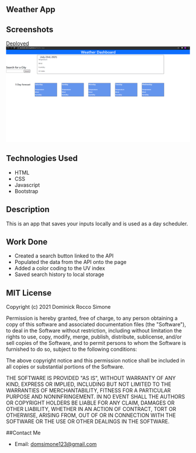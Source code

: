 ## Weather App

## Screenshots
[Deployed](https://dominick-simone.github.io/Weather-App)
![Work-Day-Scheduler Screenshot](https://github.com/Dominick-Simone/Weather-App/blob/main/Screenshot.png)

## Technologies Used
* HTML 
* CSS
* Javascript
* Bootstrap

## Description
This is an app that saves your inputs locally and is used as a day scheduler.

## Work Done
* Created a search button linked to the API
* Populated the data from the API onto the page
* Added a color coding to the UV index 
* Saved search history to local storage

## MIT License

Copyright (c) 2021 Dominick Rocco Simone

Permission is hereby granted, free of charge, to any person obtaining a copy of this software and associated documentation files (the "Software"), to deal in the Software without restriction, including without limitation the rights to use, copy, modify, merge, publish, distribute, sublicense, and/or sell copies of the Software, and to permit persons to whom the Software is furnished to do so, subject to the following conditions:

The above copyright notice and this permission notice shall be included in all copies or substantial portions of the Software.

THE SOFTWARE IS PROVIDED "AS IS", WITHOUT WARRANTY OF ANY KIND, EXPRESS OR IMPLIED, INCLUDING BUT NOT LIMITED TO THE WARRANTIES OF MERCHANTABILITY, FITNESS FOR A PARTICULAR PURPOSE AND NONINFRINGEMENT. IN NO EVENT SHALL THE AUTHORS OR COPYRIGHT HOLDERS BE LIABLE FOR ANY CLAIM, DAMAGES OR OTHER LIABILITY, WHETHER IN AN ACTION OF CONTRACT, TORT OR OTHERWISE, ARISING FROM, OUT OF OR IN CONNECTION WITH THE SOFTWARE OR THE USE OR OTHER DEALINGS IN THE SOFTWARE.

##Contact Me 
* Email: domsimone123@gmail.com
